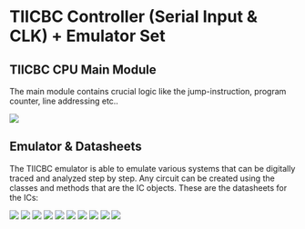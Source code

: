 # TIICBC Controller (Serial Input & CLK) + Emulator Set
## TIICBC CPU Main Module
The main module contains crucial logic like the jump-instruction, program counter, line addressing etc..

![](https://github.com/ortanaV2/TIICBC-Controller-Emulator/blob/main/IMG_20240723_190550167~2.jpg?raw=true)

## Emulator & Datasheets
The TIICBC emulator is able to emulate various systems that can be digitally traced and analyzed step by step. Any circuit can be created using the classes and methods that are the IC objects. These are the datasheets for the ICs:

![](https://github.com/ortanaV2/TIICBC-Controller-Emulator/blob/main/Emulator%20Datasheets/CD4011BE.png?raw=true)
![](https://github.com/ortanaV2/TIICBC-Controller-Emulator/blob/main/Emulator%20Datasheets/CD40106BE.png?raw=true)
![](https://github.com/ortanaV2/TIICBC-Controller-Emulator/blob/main/Emulator%20Datasheets/CD4011BE.png?raw=true)
![](https://github.com/ortanaV2/TIICBC-Controller-Emulator/blob/main/Emulator%20Datasheets/CD4030BE.png?raw=true)
![](https://github.com/ortanaV2/TIICBC-Controller-Emulator/blob/main/Emulator%20Datasheets/CD4071BE.png?raw=true)
![](https://github.com/ortanaV2/TIICBC-Controller-Emulator/blob/main/Emulator%20Datasheets/CD4077BE.png?raw=true)
![](https://github.com/ortanaV2/TIICBC-Controller-Emulator/blob/main/Emulator%20Datasheets/CD4081BE.png?raw=true)
![](https://github.com/ortanaV2/TIICBC-Controller-Emulator/blob/main/Emulator%20Datasheets/CD74HCT151E.png?raw=true)
![](https://github.com/ortanaV2/TIICBC-Controller-Emulator/blob/main/Emulator%20Datasheets/CD74HCT238E.png?raw=true)
![](https://github.com/ortanaV2/TIICBC-Controller-Emulator/blob/main/Emulator%20Datasheets/SN74LS165AN.png?raw=true)
